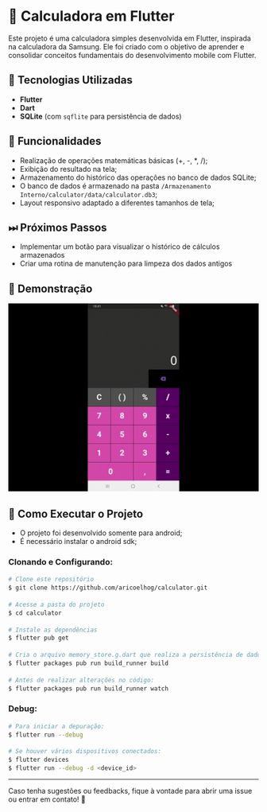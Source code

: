 # 📱 Calculadora em Flutter

Este projeto é uma calculadora simples desenvolvida em Flutter, inspirada na calculadora da Samsung. Ele foi criado com o objetivo de aprender e consolidar conceitos fundamentais do desenvolvimento mobile com Flutter.

## 🚀 Tecnologias Utilizadas

- **Flutter**
- **Dart**
- **SQLite** (com `sqflite` para persistência de dados)

## 🔹 Funcionalidades

- Realização de operações matemáticas básicas (+, -, *, /);
- Exibição do resultado na tela;
- Armazenamento do histórico das operações no banco de dados SQLite;
- O banco de dados é armazenado na pasta `/Armazenamento Interno/calculator/data/calculator.db3`;
- Layout responsivo adaptado a diferentes tamanhos de tela;

## ⏭ Próximos Passos

- Implementar um botão para visualizar o histórico de cálculos armazenados
- Criar uma rotina de manutenção para limpeza dos dados antigos

## 📸 Demonstração

![Demonstração da Calculadora](assets/calculator.gif)

## 🔧 Como Executar o Projeto

- O projeto foi desenvolvido somente para android;
- É necessário instalar o android sdk;

### Clonando e Configurando:

```bash
# Clone este repositório
$ git clone https://github.com/aricoelhog/calculator.git

# Acesse a pasta do projeto
$ cd calculator

# Instale as dependências
$ flutter pub get

# Cria o arquivo memory_store.g.dart que realiza a persistência de dados
$ flutter packages pub run build_runner build

# Antes de realizar alterações no código:
$ flutter packages pub run build_runner watch
```

### Debug:

```bash
# Para iniciar a depuração:
$ flutter run --debug

# Se houver vários dispositivos conectados:
$ flutter devices
$ flutter run --debug -d <device_id>
```

---
Caso tenha sugestões ou feedbacks, fique à vontade para abrir uma issue ou entrar em contato! 🚀

